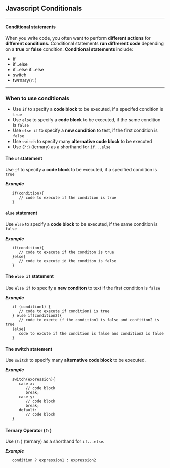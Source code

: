 ## Javascript Conditionals

---

   #### Conditional statements

   When you write code, you often want to perform **different actions** for **different conditions.**
   Conditional statements **run diffrerent code** depending on a **true** or **false** condition.
   **Conditional statements** include:

   - if
   - if...else
   - if...else if...else
   - switch
   - twrnary(`?:`)

---

### When to use conditionals

   - Use `if` to specify a **code block** to be executed, if a specifed condition is `true`
   - Use `else` to specify a **code block** to be executed, if the same condition is `false`
   - Use `else if` to specify a **new condition** to test, if the first condition is `false`
   - Use `switch` to specify many **alternative code block** to be executed
   - Use (`?:`) (ternary) as a shorthand for `if...else`

#### The `if` statement

Use `if` to specify a **code block** to be executed, if a specified condition is `true`

***Example***

```
   if(condition){
      // code to execute if the condition is true
   }
```

#### `else` statement

Use `else` to specify a **code block** to be executed, if the same condition is `false`

***Example***

```
   if(condition){
      // code to execute if the conditon is true
   }else{
      // code to execute id the conditon is false
   }
```

#### The `else if` statement

Use `else if` to specify a **new conditon** to text if the first condition is `false`

***Example***

```
   if (condition1) {
      // code to execute if condition1 is true
   } else if(condition2){
      // code to execte if the condition1 is false and confition2 is true
   }else{
      code to excute if the condition is false ans condition2 is false
   }
```

#### The switch statement

Use `switch` to specify many **alternative code block** to be executed.

***Example***

```
   switch(exoression){
      case x:
         // code block
         break;
      case y:
         // code block
         break;
      default:
         // code block
   }
```

#### Ternary Operator (`?:`)

Use (`?:`) (ternary) as a shorthand for `if...else`.

***Example***

```
   condition ? expression1 : expression2
```